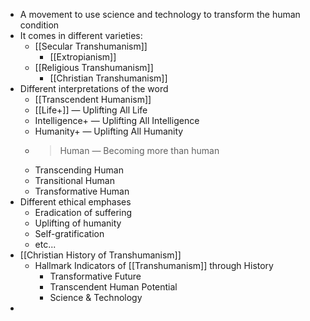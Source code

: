 - A movement to use science and technology to transform the human condition
- It comes in different varieties:
    - [[Secular Transhumanism]]
        - [[Extropianism]]
	- [[Religious Transhumanism]]
	    - [[Christian Transhumanism]]
- Different interpretations of the word
    - [[Transcendent Humanism]]
    - [[Life+]] — Uplifting All Life
    - Intelligence+ — Uplifting All Intelligence
    - Humanity+ — Uplifting All Humanity
    - >Human — Becoming more than human
    - Transcending Human
    - Transitional Human
    - Transformative Human
- Different ethical emphases
    - Eradication of suffering
    - Uplifting of humanity
    - Self-gratification
    - etc...
- [[Christian History of Transhumanism]]
	- Hallmark Indicators of [[Transhumanism]] through History
	    - Transformative Future
	    - Transcendent Human Potential
	    - Science & Technology
- 
